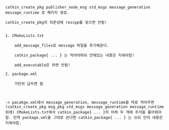 
	catkin_create_pkg publisher_node_msg std_msgs message_generation message_runtime 로 패키지 생성.

	catkin_create_pkg의 의존성에 roscpp를 넣으면 안됨!


	1. CMakeLists.txt

		add_message_files로 message 파일을 추가해준다.

		catkin_package{ ... } 는 적어야하되 안에있는 내용은 지워야함!

		add_executable은 하면 안됨!

	2. package.xml

		가만히 납두면 됨



	-> pacakge.xml에서 message_generation, message_runtime을 따로 적어주면 (catkin_create_pkg msg_pkg std_msgs message_generation message_runtime 외에) CMakeLists.txt에서 catkin_package{ ... }의 아래 두 개에 주석을 풀어줘야함. 만약 package.xml을 그대로 쓴다면 catkin_package{ ... } 는 쓰되 안의 내용은 지워야함.
